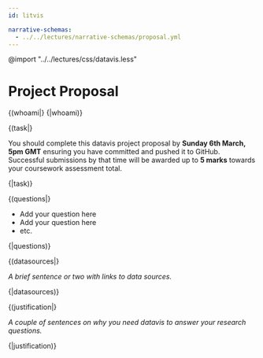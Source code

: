 ```yaml
---
id: litvis

narrative-schemas:
  - ../../lectures/narrative-schemas/proposal.yml
---
```


@import "../../lectures/css/datavis.less"

# Project Proposal

{(whoami|} {|whoami)}

{(task|}

You should complete this datavis project proposal by **Sunday 6th March, 5pm GMT** ensuring you have committed and pushed it to GitHub. Successful submissions by that time will be awarded up to **5 marks** towards your coursework assessment total.

{|task)}

{(questions|}

- Add your question here
- Add your question here
- etc.

{|questions)}

{(datasources|}

_A brief sentence or two with links to data sources._

{|datasources)}

{(justification|}

_A couple of sentences on why you need datavis to answer your research questions._

{|justification)}
